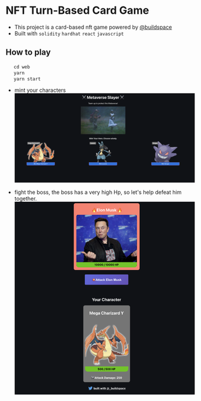 # NFT Turn-Based Card Game

- This project is a card-based nft game powered by [@buildspace](https://app.buildspace.so/)
- Built with `solidity` `hardhat` `react` `javascript`

## How to play

```
   cd web
   yarn
   yarn start
```

- mint your characters
  ![Mint your Characters](defaultCharacters.png)

- fight the boss, the boss has a very high Hp, so let's help defeat him together.
  ![attackBoss](attackBoss.png)
